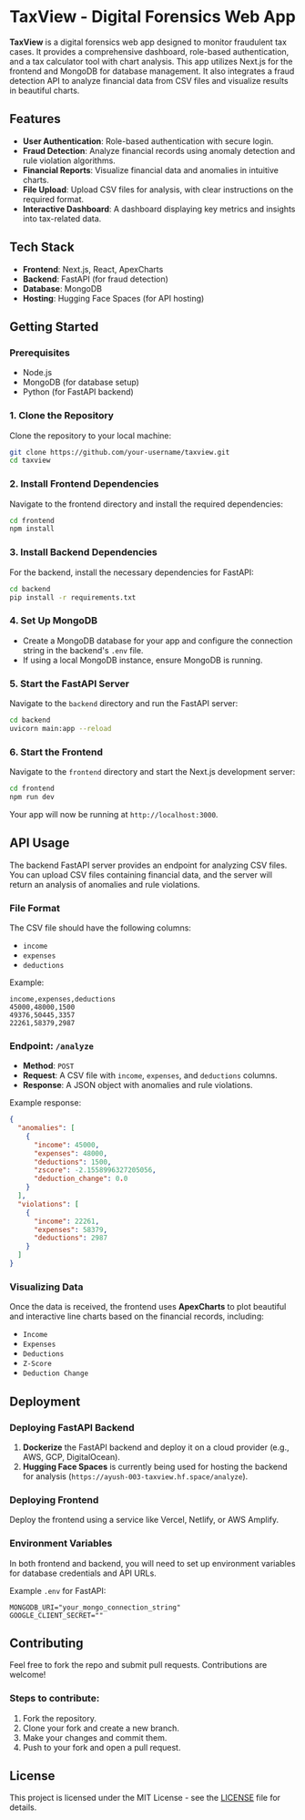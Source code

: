 
# TaxView - Digital Forensics Web App

**TaxView** is a digital forensics web app designed to monitor fraudulent tax cases. It provides a comprehensive dashboard, role-based authentication, and a tax calculator tool with chart analysis. This app utilizes Next.js for the frontend and MongoDB for database management. It also integrates a fraud detection API to analyze financial data from CSV files and visualize results in beautiful charts.

## Features
- **User Authentication**: Role-based authentication with secure login.
- **Fraud Detection**: Analyze financial records using anomaly detection and rule violation algorithms.
- **Financial Reports**: Visualize financial data and anomalies in intuitive charts.
- **File Upload**: Upload CSV files for analysis, with clear instructions on the required format.
- **Interactive Dashboard**: A dashboard displaying key metrics and insights into tax-related data.

## Tech Stack
- **Frontend**: Next.js, React, ApexCharts
- **Backend**: FastAPI (for fraud detection)
- **Database**: MongoDB
- **Hosting**: Hugging Face Spaces (for API hosting)

## Getting Started

### Prerequisites
- Node.js
- MongoDB (for database setup)
- Python (for FastAPI backend)

### 1. Clone the Repository
Clone the repository to your local machine:
```bash
git clone https://github.com/your-username/taxview.git
cd taxview
```

### 2. Install Frontend Dependencies
Navigate to the frontend directory and install the required dependencies:
```bash
cd frontend
npm install
```

### 3. Install Backend Dependencies
For the backend, install the necessary dependencies for FastAPI:
```bash
cd backend
pip install -r requirements.txt
```

### 4. Set Up MongoDB
- Create a MongoDB database for your app and configure the connection string in the backend's `.env` file.
- If using a local MongoDB instance, ensure MongoDB is running.

### 5. Start the FastAPI Server
Navigate to the `backend` directory and run the FastAPI server:
```bash
cd backend
uvicorn main:app --reload
```

### 6. Start the Frontend
Navigate to the `frontend` directory and start the Next.js development server:
```bash
cd frontend
npm run dev
```
Your app will now be running at `http://localhost:3000`.

## API Usage
The backend FastAPI server provides an endpoint for analyzing CSV files. You can upload CSV files containing financial data, and the server will return an analysis of anomalies and rule violations.

### File Format
The CSV file should have the following columns:
- `income`
- `expenses`
- `deductions`

Example:
```csv
income,expenses,deductions
45000,48000,1500
49376,50445,3357
22261,58379,2987
```

### Endpoint: `/analyze`
- **Method**: `POST`
- **Request**: A CSV file with `income`, `expenses`, and `deductions` columns.
- **Response**: A JSON object with anomalies and rule violations.

Example response:
```json
{
  "anomalies": [
    {
      "income": 45000,
      "expenses": 48000,
      "deductions": 1500,
      "zscore": -2.1558996327205056,
      "deduction_change": 0.0
    }
  ],
  "violations": [
    {
      "income": 22261,
      "expenses": 58379,
      "deductions": 2987
    }
  ]
}
```

### Visualizing Data
Once the data is received, the frontend uses **ApexCharts** to plot beautiful and interactive line charts based on the financial records, including:
- `Income`
- `Expenses`
- `Deductions`
- `Z-Score`
- `Deduction Change`

## Deployment

### Deploying FastAPI Backend
1. **Dockerize** the FastAPI backend and deploy it on a cloud provider (e.g., AWS, GCP, DigitalOcean).
2. **Hugging Face Spaces** is currently being used for hosting the backend for analysis (`https://ayush-003-taxview.hf.space/analyze`).

### Deploying Frontend
Deploy the frontend using a service like Vercel, Netlify, or AWS Amplify.

### Environment Variables
In both frontend and backend, you will need to set up environment variables for database credentials and API URLs.

Example `.env` for FastAPI:
```env
MONGODB_URI="your_mongo_connection_string"
GOOGLE_CLIENT_SECRET=""
```

## Contributing
Feel free to fork the repo and submit pull requests. Contributions are welcome!

### Steps to contribute:
1. Fork the repository.
2. Clone your fork and create a new branch.
3. Make your changes and commit them.
4. Push to your fork and open a pull request.

## License
This project is licensed under the MIT License - see the [LICENSE](LICENSE) file for details.

